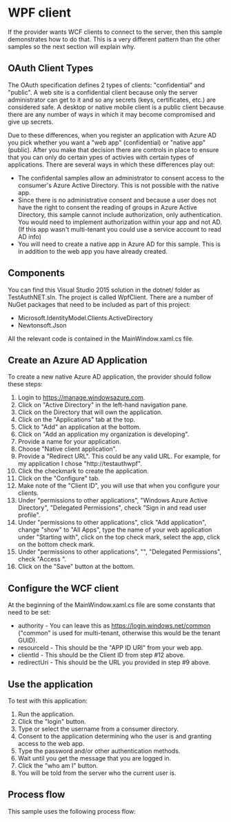# WPF client
If the provider wants WCF clients to connect to the server, then this sample demonstrates how to do that. This is a very different pattern than the other samples so the next section will explain why.

## OAuth Client Types
The OAuth specification defines 2 types of clients: "confidential" and "public". A web site is a confidential client because only the server administrator can get to it and so any secrets (keys, certificates, etc.) are considered safe. A desktop or native mobile client is a public client because there are any number of ways in which it may become compromised and give up secrets.

Due to these differences, when you register an application with Azure AD you pick whether you want a "web app" (confidential) or "native app" (public). After you make that decision there are controls in place to ensure that you can only do certain ypes of activies with certain types of applications. There are several ways in which these differences play out:
* The confidental samples allow an administrator to consent access to the consumer's Azure Active Directory. This is not possible with the native app.
* Since there is no administrative consent and because a user does not have the right to consent the reading of groups in Azure Active Directory, this sample cannot include authorization, only authentication. You would need to implement authorization within your app and not AD. (If this app wasn't multi-tenant you could use a service account to read AD info)
* You will need to create a native app in Azure AD for this sample. This is in addition to the web app you have already created.

## Components
You can find this Visual Studio 2015 solution in the dotnet/ folder as TestAuthNET.sln. The project is called WpfClient. There are a number of NuGet packages that need to be included as part of this project:

* Microsoft.IdentityModel.Clients.ActiveDirectory
* Newtonsoft.Json

All the relevant code is contained in the MainWindow.xaml.cs file.

## Create an Azure AD Application
To create a new native Azure AD application, the provider should follow these steps:

1. Login to https://manage.windowsazure.com.
2. Click on "Active Directory" in the left-hand navigation pane.
3. Click on the Directory that will own the application.
4. Click on the "Applications" tab at the top.
5. Click to "Add" an application at the bottom.
6. Click on "Add an application my organization is developing".
7. Provide a name for your application.
8. Choose "Native client application".
9. Provide a "Redirect URL". This could be any valid URL. For example, for my application I chose "http://testauthwpf".
10. Click the checkmark to create the application.
11. Click on the "Configure" tab.
12. Make note of the "Client ID", you will use that when you configure your clients.
13. Under "permissions to other applications", "Windows Azure Active Directory", "Delegated Permissions", check "Sign in and read user profile".
14. Under "permissions to other applications", click "Add application", change "show" to "All Apps", type the name of your web application under "Starting with", click on the top check mark, select the app, click on the bottom check mark.
15. Under "permissions to other applications", "<your web application>", "Delegated Permissions", check "Access <your web application>".
16. Click on the "Save" button at the bottom.

## Configure the WCF client
At the beginning of the MainWindow.xaml.cs file are some constants that need to be set:

* authority - You can leave this as https://login.windows.net/common ("common" is used for multi-tenant, otherwise this would be the tenant GUID).
* resourceId - This should be the "APP ID URI" from your web app.
* clientId - This should be the Client ID from step #12 above.
* redirectUri - This should be the URL you provided in step #9 above.

## Use the application
To test with this application:

1. Run the application.
2. Click the "login" button.
3. Type or select the username from a consumer directory.
4. Consent to the application determining who the user is and granting access to the web app.
5. Type the password and/or other authentication methods.
6. Wait until you get the message that you are logged in.
7. Click the "who am I" button.
8. You will be told from the server who the current user is.

## Process flow
This sample uses the following process flow:
